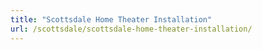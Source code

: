 ```yaml
---
title: "Scottsdale Home Theater Installation"
url: /scottsdale/scottsdale-home-theater-installation/
---
```

